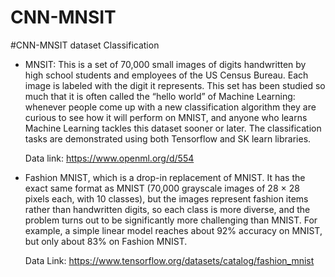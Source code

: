 # CNN-MNSIT

#CNN-MNSIT dataset Classification

* MNSIT: This is a set of 70,000 small images of digits handwritten by high school students and employees of the US Census Bureau. Each image is labeled with the digit it represents. This set has been studied so much that it is often called the “hello world” of Machine Learning: whenever people come up with a new classification algorithm they are curious to see how it will perform on MNIST, and anyone who learns Machine Learning tackles this dataset sooner or later.
The classification tasks are demonstrated using both Tensorflow and SK learn libraries. 

     Data link: https://www.openml.org/d/554

* Fashion MNIST, which is a drop-in replacement of MNIST. It has the exact same format as MNIST (70,000 grayscale images of 28 × 28 pixels each, with 10 classes), but the images represent fashion items rather than handwritten digits, so each class is more diverse, and the problem turns out to be significantly more challenging than MNIST. For example, a simple linear model reaches about 92% accuracy on MNIST, but only about 83% on Fashion MNIST.

     Data Link: https://www.tensorflow.org/datasets/catalog/fashion_mnist
